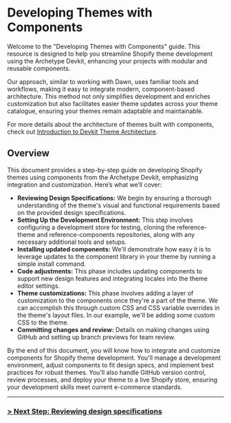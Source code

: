 # Developing Themes with Components

Welcome to the "Developing Themes with Components" guide. This resource is designed to help you streamline Shopify theme development using the Archetype Devkit, enhancing your projects with modular and reusable components.

Our approach, similar to working with Dawn, uses familiar tools and workflows, making it easy to integrate modern, component-based architecture. This method not only simplifies development and enriches customization but also facilitates easier theme updates across your theme catalogue, ensuring your themes remain adaptable and maintainable.

For more details about the architecture of themes built with components, check out [Introduction to Devkit Theme Architecture]().

## Overview

This document provides a step-by-step guide on developing Shopify themes using components from the Archetype Devkit, emphasizing integration and customization. Here’s what we’ll cover:

- **Reviewing Design Specifications:** We begin by ensuring a thorough understanding of the theme's visual and functional requirements based on the provided design specifications.
- **Setting Up the Development Environment:** This step involves configuring a development store for testing, cloning the reference-theme and reference-components repositories, along with any necessary additional tools and setups.
- **Installing updated components:** We'll demonstrate how easy it is to leverage updates to the component library in your theme by running a simple install command.
- **Code adjustments:** This phase includes updating components to support new design features and integrating locales into the theme editor settings.
- **Theme customizations:** This phase involves adding a layer of customization to the components once they're a part of the theme. We can accomplish this through custom CSS and CSS variable overrides in the theme's layout files. In our example, we'll be adding some custom CSS to the theme.
- **Committing changes and review:** Details on making changes using GitHub and setting up branch previews for team review.

By the end of this document, you will know how to integrate and customize components for Shopify theme development. You'll manage a development environment, adjust components to fit design specs, and implement best practices for robust themes. You'll also handle GitHub version control, review processes, and deploy your theme to a live Shopify store, ensuring your development skills meet current e-commerce standards.

---

### [> Next Step: Reviewing design specifications](https://github.com/archetype-themes/devkit/blob/main/1.%20Getting%20Started/Developing%20themes%20with%20components/b.%20Reviewing%20Design%20Specifications.md)